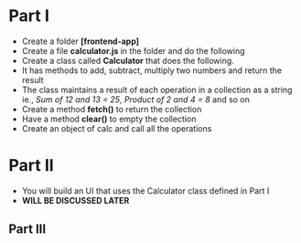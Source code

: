 
# Part I
* Create a folder **[frontend-app]** 
* Create a file **calculator.js** in the folder and do the following
* Create a class called **Calculator** that does the following.
* It has methods to add, subtract, multiply two numbers and return the result
* The class maintains a result of each operation in a collection as a string ie., *Sum of 12 and 13 = 25*, *Product of 2 and 4 = 8* and so on
* Create a method **fetch()** to return the collection
* Have a method **clear()** to empty the collection
* Create an object of calc and call all the operations


# Part II

* You will build an UI that uses the Calculator class defined in Part I
* **WILL BE DISCUSSED LATER**


## Part III

